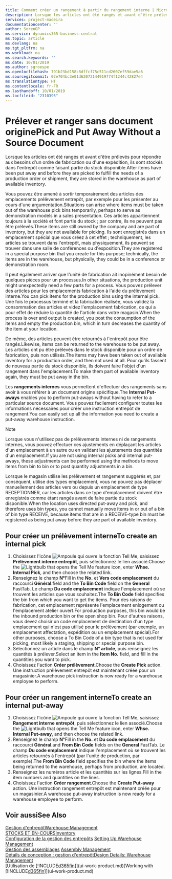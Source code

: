 ```yaml
---
title: Comment créer un rangement à partir du rangement interne | Microsoft Docs
description: Lorsque les articles ont été rangés et avant d'être prélevés pour répondre aux besoins d'un ordre de fabrication ou d'une expédition, ils sont stockés dans l'entrepôt comme faisant partie du stock disponible.
services: project-madeira
documentationcenter: ''
author: SorenGP
ms.service: dynamics365-business-central
ms.topic: article
ms.devlang: na
ms.tgt_pltfrm: na
ms.workload: na
ms.search.keywords: ''
ms.date: 10/01/2019
ms.author: sgroespe
ms.openlocfilehash: 791b23bd158c8dffcf75c511cd2607ef59dae5a6
ms.sourcegitcommit: 02e704bc3e01d62072144919774f1244c42827e4
ms.translationtype: HT
ms.contentlocale: fr-FR
ms.lasthandoff: 10/01/2019
ms.locfileid: "2310395"
---
```

# <a name="pick-and-put-away-without-a-source-document"></a><span data-ttu-id="d018a-103">Prélever et ranger sans document origine</span><span class="sxs-lookup"><span data-stu-id="d018a-103">Pick and Put Away Without a Source Document</span></span>
<span data-ttu-id="d018a-104">Lorsque les articles ont été rangés et avant d'être prélevés pour répondre aux besoins d'un ordre de fabrication ou d'une expédition, ils sont stockés dans l'entrepôt comme faisant partie du stock disponible.</span><span class="sxs-lookup"><span data-stu-id="d018a-104">After items have been put away and before they are picked to fulfill the needs of a production order or shipment, they are stored in the warehouse as part of available inventory.</span></span>  

<span data-ttu-id="d018a-105">Vous pouvez être amené à sortir temporairement des articles des emplacements prélèvement entrepôt, par exemple pour les présenter au cours d'une argumentation.</span><span class="sxs-lookup"><span data-stu-id="d018a-105">Situations can arise where items must be taken out of the warehouse pick bins temporarily, perhaps to serve as demonstration models in a sales presentation.</span></span> <span data-ttu-id="d018a-106">Ces articles appartiennent toujours à la société et font partie du stock ; par contre, ils ne peuvent pas être prélevés.</span><span class="sxs-lookup"><span data-stu-id="d018a-106">These items are still owned by the company and are part of inventory, but they are not available for picking.</span></span> <span data-ttu-id="d018a-107">Ils sont enregistrés dans un emplacement spécial que vous créez à cet effet ; techniquement, les articles se trouvent dans l'entrepôt, mais physiquement, ils peuvent se trouver dans une salle de conférences ou d'exposition.</span><span class="sxs-lookup"><span data-stu-id="d018a-107">They are registered in a special purpose bin that you create for this purpose; technically, the items are in the warehouse, but physically, they could be in a conference or demonstration room.</span></span>  

<span data-ttu-id="d018a-108">Il peut également arriver que l'unité de fabrication ait inopinément besoin de quelques pièces pour un processus.</span><span class="sxs-lookup"><span data-stu-id="d018a-108">In other situations, the production unit might unexpectedly need a few parts for a process.</span></span> <span data-ttu-id="d018a-109">Vous pouvez prélever des articles pour les emplacements fabrication à l'aide du prélèvement interne.</span><span class="sxs-lookup"><span data-stu-id="d018a-109">You can pick items for the production bins using the internal pick.</span></span> <span data-ttu-id="d018a-110">Une fois le processus terminé et la fabrication réalisée, vous validez la consommation des articles et videz l'emplacement fabrication, ce qui a pour effet de réduire la quantité de l'article dans votre magasin.</span><span class="sxs-lookup"><span data-stu-id="d018a-110">When the process is over and output is created, you post the consumption of the items and empty the production bin, which in turn decreases the quantity of the item at your location.</span></span>  

<span data-ttu-id="d018a-111">De même, des articles peuvent être retournés à l'entrepôt pour être rangés.</span><span class="sxs-lookup"><span data-stu-id="d018a-111">Likewise, items can be returned to the warehouse to be put away.</span></span> <span data-ttu-id="d018a-112">Les articles ont pu être prélevés dans le stock disponible pour un ordre de fabrication, puis non utilisés.</span><span class="sxs-lookup"><span data-stu-id="d018a-112">The items may have been taken out of available inventory for a production order, and then not used at all.</span></span> <span data-ttu-id="d018a-113">Pour qu'ils fassent de nouveau partie du stock disponible, ils doivent faire l'objet d'un rangement dans l'emplacement.</span><span class="sxs-lookup"><span data-stu-id="d018a-113">To make them part of available inventory again, they must be put away in the bin.</span></span>  

<span data-ttu-id="d018a-114">Les **rangements internes** vous permettent d'effectuer des rangements sans avoir à vous référer à un document origine spécifique.</span><span class="sxs-lookup"><span data-stu-id="d018a-114">The **Internal Put-aways** enables you to perform put-aways without having to refer to a particular source document.</span></span> <span data-ttu-id="d018a-115">Vous pouvez facilement configurer toutes les informations nécessaires pour créer une instruction entrepôt de rangement.</span><span class="sxs-lookup"><span data-stu-id="d018a-115">You can easily set up all the information you need to create a put-away warehouse instruction.</span></span>  

> [!NOTE]  
>  <span data-ttu-id="d018a-116">Lorsque vous n'utilisez pas de prélèvements internes ni de rangements internes, vous pouvez effectuer ces ajustements en déplaçant les articles d'un emplacement à un autre ou en validant les ajustements des quantités d'un emplacement.</span><span class="sxs-lookup"><span data-stu-id="d018a-116">If you are not using internal picks and internal put-aways, these adjustments can be performed using the methods to move items from bin to bin or to post quantity adjustments in a bin.</span></span>  
>   
>  <span data-ttu-id="d018a-117">Lorsque le magasin utilise les prélèvement et rangement suggérés et, par conséquent, utilise des types emplacement, vous ne pouvez pas déplacer manuellement des articles vers ou depuis un emplacement de type RECEPTIONNER, car les articles dans ce type d'emplacement doivent être enregistrés comme étant rangés avant de faire partie du stock disponible.</span><span class="sxs-lookup"><span data-stu-id="d018a-117">When the location uses directed put-away and pick, and therefore uses bin types, you cannot manually move items in or out of a bin of bin type RECEIVE, because items that are in a RECEIVE-type bin must be registered as being put away before they are part of available inventory.</span></span>  

## <a name="to-create-an-internal-pick"></a><span data-ttu-id="d018a-118">Pour créer un prélèvement interne</span><span class="sxs-lookup"><span data-stu-id="d018a-118">To create an internal pick</span></span>  
1.  <span data-ttu-id="d018a-119">Choisissez l'icône ![Ampoule qui ouvre la fonction Tell Me](media/ui-search/search_small.png "Dites-moi ce que vous voulez faire"), saisissez **Prélèvement interne entrepôt**, puis sélectionnez le lien associé.</span><span class="sxs-lookup"><span data-stu-id="d018a-119">Choose the ![Lightbulb that opens the Tell Me feature](media/ui-search/search_small.png "Tell me what you want to do") icon, enter **Whse. Internal Pick**, and then choose the related link.</span></span>  
2.  <span data-ttu-id="d018a-120">Renseignez le champ **N°**</span><span class="sxs-lookup"><span data-stu-id="d018a-120">Fill in the **No.**</span></span> <span data-ttu-id="d018a-121">et **Vers code emplacement** du raccourci **Général**.</span><span class="sxs-lookup"><span data-stu-id="d018a-121">field and the **To Bin Code** field on the **General** FastTab.</span></span> <span data-ttu-id="d018a-122">Le champ **Du code emplacement** indique l'emplacement où se trouvent les articles que vous souhaitez.</span><span class="sxs-lookup"><span data-stu-id="d018a-122">The **To Bin Code** field specifies the bin from which you want to get the items.</span></span> <span data-ttu-id="d018a-123">Pour des raisons de fabrication, cet emplacement représente l'emplacement enlogement ou l'emplacement atelier ouvert.</span><span class="sxs-lookup"><span data-stu-id="d018a-123">For production purposes, this bin would be the inbound production bin or the open shop bin.</span></span> <span data-ttu-id="d018a-124">Pour d'autres raisons, vous devez choisir un code emplacement de destination d'un type emplacement qui n'est pas utilisé pour le prélèvement (par exemple, un emplacement affectation, expédition ou un emplacement spécial).</span><span class="sxs-lookup"><span data-stu-id="d018a-124">For other purposes, choose a To Bin Code of a bin type that is not used for picking, most likely a staging, shipping or special purpose bin.</span></span>  
3.  <span data-ttu-id="d018a-125">Sélectionnez un article dans le champ **N° article**, puis renseignez les quantités à prélever.</span><span class="sxs-lookup"><span data-stu-id="d018a-125">Select an item in the **Item No.** field, and fill in the quantities you want to pick.</span></span>  
4. <span data-ttu-id="d018a-126">Choisissez l'action **Créer prélèvement**.</span><span class="sxs-lookup"><span data-stu-id="d018a-126">Choose the **Create Pick** action.</span></span> <span data-ttu-id="d018a-127">Une instruction prélèvement entrepôt est maintenant créée pour un magasinier.</span><span class="sxs-lookup"><span data-stu-id="d018a-127">A warehouse pick instruction is now ready for a warehouse employee to perform.</span></span>  

## <a name="to-create-an-internal-put-away"></a><span data-ttu-id="d018a-128">Pour créer un rangement interne</span><span class="sxs-lookup"><span data-stu-id="d018a-128">To create an internal put-away</span></span>  
1.  <span data-ttu-id="d018a-129">Choisissez l'icône ![Ampoule qui ouvre la fonction Tell Me](media/ui-search/search_small.png "Dites-moi ce que vous voulez faire"), saisissez **Rangement interne entrepôt**, puis sélectionnez le lien associé.</span><span class="sxs-lookup"><span data-stu-id="d018a-129">Choose the ![Lightbulb that opens the Tell Me feature](media/ui-search/search_small.png "Tell me what you want to do") icon, enter **Whse. Internal Put-away**, and then choose the related link.</span></span>  
2.  <span data-ttu-id="d018a-130">Renseignez le champ **N°**</span><span class="sxs-lookup"><span data-stu-id="d018a-130">Fill in the **No.**</span></span> <span data-ttu-id="d018a-131">et **Du code emplacement** du raccourci **Général**.</span><span class="sxs-lookup"><span data-stu-id="d018a-131">and **From Bin Code** fields on the **General** FastTab.</span></span> <span data-ttu-id="d018a-132">Le champ **Du code emplacement** indique l'emplacement où se trouvent les articles retournés à l'entrepôt (par l'unité de production, par exemple).</span><span class="sxs-lookup"><span data-stu-id="d018a-132">The **From Bin Code** field specifies the bin where the items being returned to the warehouse, perhaps from production, are located.</span></span>  
3.  <span data-ttu-id="d018a-133">Renseignez les numéros article et les quantités sur les lignes.</span><span class="sxs-lookup"><span data-stu-id="d018a-133">Fill in the item numbers and quantities on the lines.</span></span>  
4.  <span data-ttu-id="d018a-134">Choisissez l'action **Créer rangement**.</span><span class="sxs-lookup"><span data-stu-id="d018a-134">Choose the **Create Put-away** action.</span></span> <span data-ttu-id="d018a-135">Une instruction rangement entrepôt est maintenant créée pour un magasinier.</span><span class="sxs-lookup"><span data-stu-id="d018a-135">A warehouse put-away instruction is now ready for a warehouse employee to perform.</span></span>  

## <a name="see-also"></a><span data-ttu-id="d018a-136">Voir aussi</span><span class="sxs-lookup"><span data-stu-id="d018a-136">See Also</span></span>  
[<span data-ttu-id="d018a-137">Gestion d'entrepôt</span><span class="sxs-lookup"><span data-stu-id="d018a-137">Warehouse Management</span></span>](warehouse-manage-warehouse.md)  
[<span data-ttu-id="d018a-138">STOCKS ET EN-COURS</span><span class="sxs-lookup"><span data-stu-id="d018a-138">Inventory</span></span>](inventory-manage-inventory.md)  
<span data-ttu-id="d018a-139">[Configuration de la gestion des entrepôts](warehouse-setup-warehouse.md)   </span><span class="sxs-lookup"><span data-stu-id="d018a-139">[Setting Up Warehouse Management](warehouse-setup-warehouse.md)   </span></span>  
<span data-ttu-id="d018a-140">[Gestion des assemblages](assembly-assemble-items.md)  </span><span class="sxs-lookup"><span data-stu-id="d018a-140">[Assembly Management](assembly-assemble-items.md)  </span></span>  
[<span data-ttu-id="d018a-141">Détails de conception : gestion d'entrepôt</span><span class="sxs-lookup"><span data-stu-id="d018a-141">Design Details: Warehouse Management</span></span>](design-details-warehouse-management.md)  
<span data-ttu-id="d018a-142">[Utilisation de [!INCLUDE[d365fin](includes/d365fin_md.md)]](ui-work-product.md)</span><span class="sxs-lookup"><span data-stu-id="d018a-142">[Working with [!INCLUDE[d365fin](includes/d365fin_md.md)]](ui-work-product.md)</span></span>
